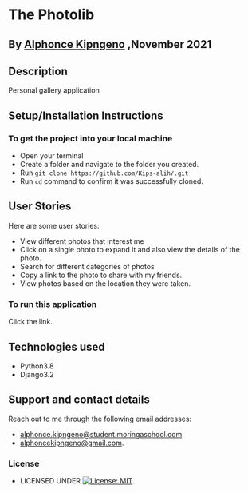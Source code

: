 # The Photolib

## By [Alphonce Kipngeno](https://github.com/Kips-alih) ,November 2021

## Description

Personal gallery application

## Setup/Installation Instructions

### To get the project into your local machine

* Open your terminal
* Create a folder and navigate to the folder you created.
* Run `git clone https://github.com/Kips-alih/.git`
* Run `cd` command to confirm it was successfully cloned.

## User Stories

Here are some user stories:

* View different photos that interest me
* Click on a single photo to expand it and also view the details of the photo.
* Search for different categories of photos
* Copy a link to the photo to share with my friends.
* View photos based on the location they were taken.

### To run this application

 Click the link.

## Technologies used

* Python3.8
* Django3.2

## Support and contact details

Reach out to me through the following email addresses:

* alphonce.kipngeno@student.moringaschool.com.
* alphoncekipngeno@gmail.com.

### License

* LICENSED UNDER  [![License: MIT](https://img.shields.io/badge/License-MIT-yellow.svg)](LICENSE).
